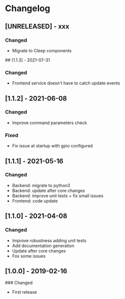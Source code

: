 # Changelog

## [UNRELEASED] - xxx
### Changed
- Migrate to Cleep components

## [1.1.3] - 2021-07-31
### Changed
- Frontend service doesn't have to catch update events

## [1.1.2] - 2021-06-08
### Changed
- Improve command parameters check

### Fixed
- Fix issue at startup with gpio configured

## [1.1.1] - 2021-05-16
### Changed
- Backend: migrate to python3
- Backend: update after core changes
- Backend: improve unit tests + fix small issues
- Frontend: code update

## [1.1.0] - 2021-04-08
### Changed
- Improve robustness adding unit tests
- Add documentation generation
- Update after core changes
- Fox some issues

## [1.0.0] - 2019-02-16
### Changed
- First release

